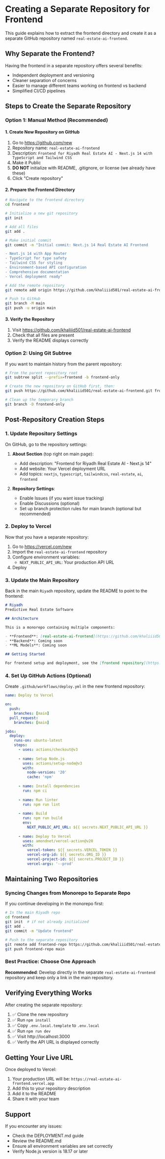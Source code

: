 # Creating a Separate Repository for Frontend

This guide explains how to extract the frontend directory and create it as a separate GitHub repository named `real-estate-ai-frontend`.

## Why Separate the Frontend?

Having the frontend in a separate repository offers several benefits:
- Independent deployment and versioning
- Cleaner separation of concerns
- Easier to manage different teams working on frontend vs backend
- Simplified CI/CD pipelines

## Steps to Create the Separate Repository

### Option 1: Manual Method (Recommended)

#### 1. Create New Repository on GitHub

1. Go to https://github.com/new
2. Repository name: `real-estate-ai-frontend`
3. Description: `Frontend for Riyadh Real Estate AI - Next.js 14 with TypeScript and Tailwind CSS`
4. Make it Public
5. **DO NOT** initialize with README, .gitignore, or license (we already have these)
6. Click "Create repository"

#### 2. Prepare the Frontend Directory

```bash
# Navigate to the frontend directory
cd frontend

# Initialize a new git repository
git init

# Add all files
git add .

# Make initial commit
git commit -m "Initial commit: Next.js 14 Real Estate AI Frontend

- Next.js 14 with App Router
- TypeScript for type safety
- Tailwind CSS for styling
- Environment-based API configuration
- Comprehensive documentation
- Vercel deployment ready"

# Add the remote repository
git remote add origin https://github.com/khaliiid501/real-estate-ai-frontend.git

# Push to GitHub
git branch -M main
git push -u origin main
```

#### 3. Verify the Repository

1. Visit https://github.com/khaliiid501/real-estate-ai-frontend
2. Check that all files are present
3. Verify the README displays correctly

### Option 2: Using Git Subtree

If you want to maintain history from the parent repository:

```bash
# From the parent repository root
git subtree split --prefix=frontend -b frontend-only

# Create the new repository on GitHub first, then:
git push https://github.com/khaliiid501/real-estate-ai-frontend.git frontend-only:main

# Clean up the temporary branch
git branch -D frontend-only
```

## Post-Repository Creation Steps

### 1. Update Repository Settings

On GitHub, go to the repository settings:

1. **About Section** (top right on main page):
   - Add description: "Frontend for Riyadh Real Estate AI - Next.js 14"
   - Add website: Your Vercel deployment URL
   - Add topics: `nextjs`, `typescript`, `tailwindcss`, `real-estate`, `ai`, `frontend`

2. **Repository Settings**:
   - Enable Issues (if you want issue tracking)
   - Enable Discussions (optional)
   - Set up branch protection rules for main branch (optional but recommended)

### 2. Deploy to Vercel

Now that you have a separate repository:

1. Go to https://vercel.com/new
2. Import the `real-estate-ai-frontend` repository
3. Configure environment variables:
   - `NEXT_PUBLIC_API_URL`: Your production API URL
4. Deploy

### 3. Update the Main Repository

Back in the main `Riyadh` repository, update the README to point to the frontend:

```markdown
# Riyadh
Predictive Real Estate Software

## Architecture

This is a monorepo containing multiple components:

- **Frontend**: [real-estate-ai-frontend](https://github.com/khaliiid501/real-estate-ai-frontend) - Next.js 14 web application
- **Backend**: Coming soon
- **ML Models**: Coming soon

## Getting Started

For frontend setup and deployment, see the [frontend repository](https://github.com/khaliiid501/real-estate-ai-frontend).
```

### 4. Set Up GitHub Actions (Optional)

Create `.github/workflows/deploy.yml` in the new frontend repository:

```yaml
name: Deploy to Vercel

on:
  push:
    branches: [main]
  pull_request:
    branches: [main]

jobs:
  deploy:
    runs-on: ubuntu-latest
    steps:
      - uses: actions/checkout@v3
      
      - name: Setup Node.js
        uses: actions/setup-node@v3
        with:
          node-version: '20'
          cache: 'npm'
      
      - name: Install dependencies
        run: npm ci
      
      - name: Run linter
        run: npm run lint
      
      - name: Build
        run: npm run build
        env:
          NEXT_PUBLIC_API_URL: ${{ secrets.NEXT_PUBLIC_API_URL }}
      
      - name: Deploy to Vercel
        uses: amondnet/vercel-action@v20
        with:
          vercel-token: ${{ secrets.VERCEL_TOKEN }}
          vercel-org-id: ${{ secrets.ORG_ID }}
          vercel-project-id: ${{ secrets.PROJECT_ID }}
          vercel-args: '--prod'
```

## Maintaining Two Repositories

### Syncing Changes from Monorepo to Separate Repo

If you continue developing in the monorepo first:

```bash
# In the main Riyadh repo
cd frontend
git init  # if not already initialized
git add .
git commit -m "Update frontend"

# Push to the separate repository
git remote add frontend-repo https://github.com/khaliiid501/real-estate-ai-frontend.git
git push frontend-repo main
```

### Best Practice: Choose One Approach

**Recommended**: Develop directly in the separate `real-estate-ai-frontend` repository and keep only a link in the main repository.

## Verifying Everything Works

After creating the separate repository:

1. ✅ Clone the new repository
2. ✅ Run `npm install`
3. ✅ Copy `.env.local.template` to `.env.local`
4. ✅ Run `npm run dev`
5. ✅ Visit http://localhost:3000
6. ✅ Verify the API URL is displayed correctly

## Getting Your Live URL

Once deployed to Vercel:

1. Your production URL will be: `https://real-estate-ai-frontend.vercel.app`
2. Add this to your repository description
3. Add it to the README
4. Share it with your team

## Support

If you encounter any issues:
- Check the DEPLOYMENT.md guide
- Review the README.md
- Ensure all environment variables are set correctly
- Verify Node.js version is 18.17 or later
